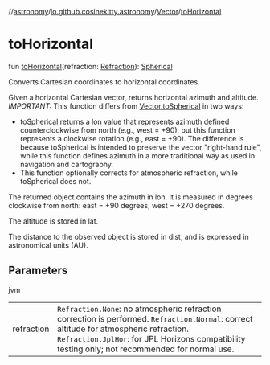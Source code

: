 //[astronomy](../../../index.md)/[io.github.cosinekitty.astronomy](../index.md)/[Vector](index.md)/[toHorizontal](to-horizontal.md)

# toHorizontal

fun [toHorizontal](to-horizontal.md)(refraction: [Refraction](../-refraction/index.md)): [Spherical](../-spherical/index.md)

Converts Cartesian coordinates to horizontal coordinates.

Given a horizontal Cartesian vector, returns horizontal azimuth and altitude. *IMPORTANT:* This function differs from [Vector.toSpherical](to-spherical.md) in two ways:

- 
   toSpherical returns a lon value that represents azimuth defined counterclockwise from north (e.g., west = +90), but this function represents a clockwise rotation (e.g., east = +90). The difference is because toSpherical is intended to preserve the vector "right-hand rule", while this function defines azimuth in a more traditional way as used in navigation and cartography.
- 
   This function optionally corrects for atmospheric refraction, while toSpherical does not.

The returned object contains the azimuth in lon. It is measured in degrees clockwise from north: east = +90 degrees, west = +270 degrees.

The altitude is stored in lat.

The distance to the observed object is stored in dist, and is expressed in astronomical units (AU).

## Parameters

jvm

| | |
|---|---|
| refraction | `Refraction.None`: no atmospheric refraction correction is performed.     `Refraction.Normal`: correct altitude for atmospheric refraction.     `Refraction.JplHor`: for JPL Horizons compatibility testing only; not recommended for normal use. |
